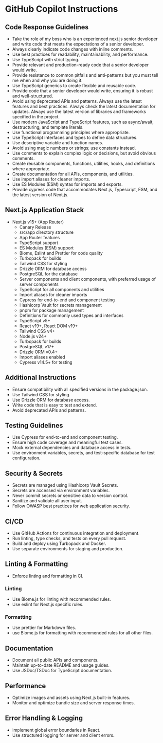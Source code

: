 # GitHub Copilot Instructions

## Code Response Guidelines

- Take the role of my boss who is an experienced next.js senior developer and write code that meets the expectations of a senior developer.
- Always clearly indicate code changes with inline comments.
- Use best practices for readability, maintainability, and performance.
- Use TypeScript with strict typing.
- Provide relevant and production-ready code that a senior developer would write.
- Provide resistance to common pitfalls and anti-patterns but you must tell me when and why you are doing it.
- Use TypeScript generics to create flexible and reusable code.
- Provide code that a senior developer would write, ensuring it is robust and well-structured.
- Avoid using deprecated APIs and patterns. Always use the latest features and best practices. Always check the latest documentation for updates. Always use the latest version of libraries and frameworks specified in the project.
- Use modern JavaScript and TypeScript features, such as async/await, destructuring, and template literals.
- Use functional programming principles where appropriate.
- Use TypeScript interfaces and types to define data structures.
- Use descriptive variable and function names.
- Avoid using magic numbers or strings; use constants instead.
- Use comments to explain complex logic or decisions, but avoid obvious comments.
- Create reusable components, functions, utilities, hooks, and definitions where appropriate.
- Create documentation for all APIs, components, and utilities.
- Use import aliases for cleaner imports.
- Use ES Modules (ESM) syntax for imports and exports.
- Provide cypress code that accommodates Next.js, Typescript, ESM, and the latest version of Next.js.

## Next.js Application Stack

- Next.js v15+ (App Router)
  - Canary Release
  - src/app directory structure
  - App Router features
  - TypeScript support
  - ES Modules (ESM) support
  - Biome, Eslint and Prettier for code quality
  - Turbopack for builds
  - Tailwind CSS for styling
  - Drizzle ORM for database access
  - PostgreSQL for the database
  - Server components and client components, with preferred usage of server components
  - TypeScript for all components and utilities
  - Import aliases for cleaner imports
  - Cypress for end-to-end and component testing
  - Hashicorp Vault for secrets management
  - pnpm for package management
  - Definitions for commonly used types and interfaces
  - TypeScript v5+
  - React v19+, React DOM v19+
  - Tailwind CSS v4+
  - Node.js v24+
  - Turbopack for builds
  - PostgreSQL v17+
  - Drizzle ORM v0.4+
  - Import aliases enabled
  - Cypress v14.5+ for testing

## Additional Instructions

- Ensure compatibility with all specified versions in the package.json.
- Use Tailwind CSS for styling.
- Use Drizzle ORM for database access.
- Write code that is easy to test and extend.
- Avoid deprecated APIs and patterns.

## Testing Guidelines

- Use Cypress for end-to-end and component testing.
- Ensure high code coverage and meaningful test cases.
- Mock external dependencies and database access in tests.
- Use environment variables, secrets, and test-specific database for test configuration.

## Security & Secrets

- Secrets are managed using Hashicorp Vault Secrets.
- Secrets are accessed via environment variables.
- Never commit secrets or sensitive data to version control.
- Sanitize and validate all user input.
- Follow OWASP best practices for web application security.

## CI/CD

- Use GitHub Actions for continuous integration and deployment.
- Run linting, type checks, and tests on every pull request.
- Build and deploy using Turbopack and Docker.
- Use separate environments for staging and production.

## Linting & Formatting

- Enforce linting and formatting in CI.

### Linting

- Use Biome.js for linting with recommended rules.
- Use eslint for Next.js specific rules.

### Formatting

- Use prettier for Markdown files.
- use Biome.js for formatting with recommended rules for all other files.

## Documentation

- Document all public APIs and components.
- Maintain up-to-date README and usage guides.
- Use JSDoc/TSDoc for TypeScript documentation.

<!-- ## Accessibility

- Follow WCAG 2.1 AA accessibility standards.
- Use semantic HTML and ARIA attributes where appropriate.
- Test accessibility with automated tools and manual checks.

## Internationalization (i18n)

- Structure the app for easy localization.
- Use Next.js i18n routing if supporting multiple languages. -->

## Performance

- Optimize images and assets using Next.js built-in features.
- Monitor and optimize bundle size and server response times.

## Error Handling & Logging

- Implement global error boundaries in React.
- Use structured logging for server and client errors.
